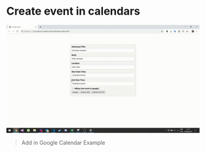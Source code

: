 # Create event in calendars 
![](https://github.com/rogeriomattos/CreateEventInCalendars/blob/master/preview/GoogleCalendar.gif)
>Add in Google Calendar Example
